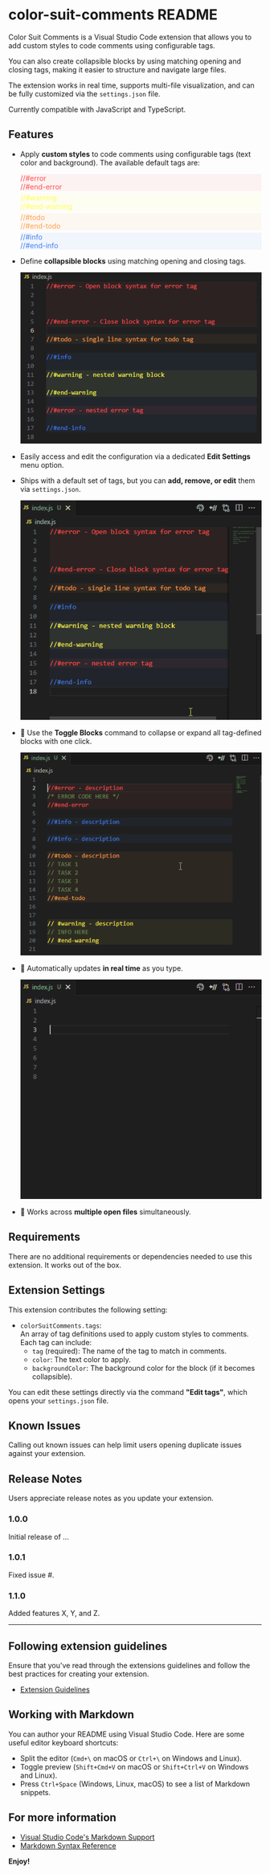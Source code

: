 # color-suit-comments README

Color Suit Comments is a Visual Studio Code extension that allows you to add custom styles to code comments using configurable tags.

You can also create collapsible blocks by using matching opening and closing tags, making it easier to structure and navigate large files.

The extension works in real time, supports multi-file visualization, and can be fully customized via the `settings.json` file.

Currently compatible with JavaScript and TypeScript.

## Features

- Apply **custom styles** to code comments using configurable tags (text color and background). The available default tags are:

  <div style="color:#ff4d4f; background-color:#ff4d4f10">//#error</div>
  <div style="color:#ff4d4f; background-color:#ff4d4f10; margin-bottom:5px;">//#end-error</div>
  <div style="color:#ffff4f; background-color:#ffff4f10">//#warning</div>
  <div style="color:#ffff4f; background-color:#ffff4f10;  margin-bottom:5px;">//#end-warning</div>
  <div style="color:#ffa04f; background-color:#ffa04f10">//#todo</div>
  <div style="color:#ffa04f; background-color:#ffa04f10;  margin-bottom:5px;">//#end-todo</div>
  <div style="color:#4080f0; background-color:#4080f010">//#info</div>
  <div style="color:#4080f0; background-color:#4080f010">//#end-info</div>

- Define **collapsible blocks** using matching opening and closing tags.

  ![Presentation example](media/presentation-example.png)


- Easily access and edit the configuration via a dedicated **Edit Settings** menu option.
- Ships with a default set of tags, but you can **add, remove, or edit** them via `settings.json`.

  ![Opening settings.json](media/open-settings.gif)

- 🔀 Use the **Toggle Blocks** command to collapse or expand all tag-defined blocks with one click.

  ![Toggle collapse block example](media/colapse-blocks.gif)

- 🔁 Automatically updates **in real time** as you type.

  ![Decorate in real time](media/real-time-example.gif)

- 📁 Works across **multiple open files** simultaneously.

## Requirements

There are no additional requirements or dependencies needed to use this extension. It works out of the box.

## Extension Settings


This extension contributes the following setting:

- `colorSuitComments.tags`:  
  An array of tag definitions used to apply custom styles to comments.  
  Each tag can include:
  - `tag` (required): The name of the tag to match in comments.
  - `color`: The text color to apply.
  - `backgroundColor`: The background color for the block (if it becomes collapsible).

You can edit these settings directly via the command **"Edit tags"**, which opens your `settings.json` file.

## Known Issues

Calling out known issues can help limit users opening duplicate issues against your extension.

## Release Notes

Users appreciate release notes as you update your extension.

### 1.0.0

Initial release of ...

### 1.0.1

Fixed issue #.

### 1.1.0

Added features X, Y, and Z.

---

## Following extension guidelines

Ensure that you've read through the extensions guidelines and follow the best practices for creating your extension.

* [Extension Guidelines](https://code.visualstudio.com/api/references/extension-guidelines)

## Working with Markdown

You can author your README using Visual Studio Code. Here are some useful editor keyboard shortcuts:

* Split the editor (`Cmd+\` on macOS or `Ctrl+\` on Windows and Linux).
* Toggle preview (`Shift+Cmd+V` on macOS or `Shift+Ctrl+V` on Windows and Linux).
* Press `Ctrl+Space` (Windows, Linux, macOS) to see a list of Markdown snippets.

## For more information

* [Visual Studio Code's Markdown Support](http://code.visualstudio.com/docs/languages/markdown)
* [Markdown Syntax Reference](https://help.github.com/articles/markdown-basics/)

**Enjoy!**
